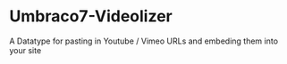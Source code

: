 # Umbraco7-Videolizer
A Datatype for pasting in Youtube / Vimeo URLs and embeding them into your site
